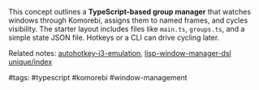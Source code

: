 This concept outlines a **TypeScript-based group manager** that watches windows through Komorebi, assigns them to named frames, and cycles visibility. The starter layout includes files like `main.ts`, `groups.ts`, and a simple state JSON file. Hotkeys or a CLI can drive cycling later.

Related notes: [autohotkey-i3-emulation](autohotkey-i3-emulation.md), [lisp-window-manager-dsl](lisp-window-manager-dsl.md) [unique/index](../../unique/index.md)

#tags: #typescript #komorebi #window-management
